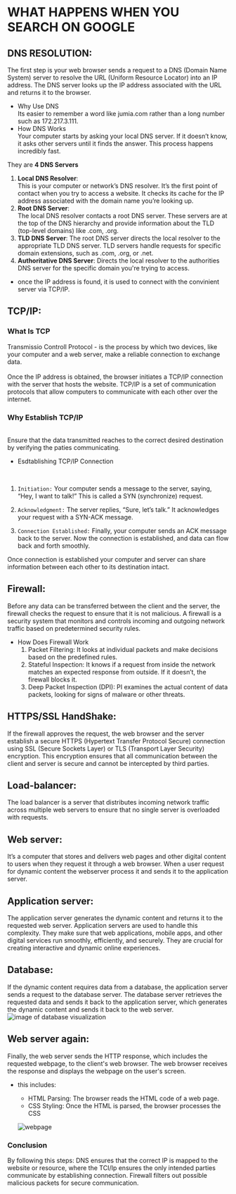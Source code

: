 # WHAT HAPPENS WHEN YOU SEARCH ON GOOGLE

## DNS RESOLUTION:<br>
The first step is your web browser sends a request to a DNS (Domain Name System) server to resolve the URL (Uniform Resource Locator) into an IP address. The DNS server looks up the IP address associated with the URL and returns it to the browser.<br>
- Why Use DNS<br>
Its easier to remember a word like jumia.com rather than a long number such as 172.217.3.111.<br>
- How DNS Works<br>
Your computer starts by asking your local DNS server. If it doesn’t know, it asks other servers until it finds the answer. This process happens incredibly fast.<br>
    
They are <b> 4 DNS Servers</b><br>

1. <b>Local DNS Resolver</b>: <br>This is your computer or network’s DNS resolver. It’s the first point of contact when you try to access a website. It checks its cache for the IP address associated with the domain name you’re looking up.
1. <b> Root DNS Server</b>:<br> The local DNS resolver contacts a root DNS server. These servers are at the top of the DNS hierarchy and provide information about the TLD (top-level domains) like .com, .org.
1. <b>TLD DNS Server</b>: The root DNS server directs the local resolver to the appropriate TLD DNS server. TLD servers handle requests for specific domain extensions, such as .com, .org, or .net.
1. <b> Authoritative DNS Server</b>: Directs the local resolver to the authorities DNS server for the specific domain you're trying to access.

- once the IP address is found, it is used to connect with the convinient server via TCP/IP.

## TCP/IP:<br>
### What Is TCP
Transmissio Controll Protocol - is the process by which two devices, like your computer and a web server, make a reliable connection to exchange data.<br><br>
Once the IP address is obtained, the browser initiates a TCP/IP  connection with the server that hosts the website. TCP/IP is a set of communication protocols that allow computers to communicate with each other over the internet.

### Why Establish TCP/IP
<br>Ensure that the data transmitted reaches to the correct desired destination by verifying the paties communicating.

- Esdtablishing TCP/IP Connection
<br>

 1. `Initiation:` Your computer sends a message to the server, saying, “Hey, I want to talk!” This is called a SYN (synchronize) request.

1. `Acknowledgment:` The server replies, “Sure, let’s talk.” It acknowledges your request with a SYN-ACK message.

 1. `Connection Established:` Finally, your computer sends an ACK message back to the server. Now the connection is established, and data can flow back and forth smoothly.

Once connection is established your computer and server can share information between each other to its destination intact.

## Firewall:<br>
Before any data can be transferred between the client and the server, the firewall checks the request to ensure that it is not malicious. A firewall is a security system that monitors and controls incoming and outgoing network traffic based on predetermined security rules.<br>
- How Does Firewall Work
    1. Packet Filtering: It looks at individual packets and make decisions based on the predefined rules.
    1. Stateful Inspection:  It knows if a request from inside the network matches an expected response from outside. If it doesn’t, the firewall blocks it.
    1. Deep Packet Inspection (DPI):  PI examines the actual content of data packets, looking for signs of malware or other threats.
    


## HTTPS/SSL HandShake:
If the firewall approves the request, the web browser and the server establish a secure HTTPS (Hypertext Transfer Protocol Secure) connection using SSL (Secure Sockets Layer) or TLS (Transport Layer Security) encryption. This encryption ensures that all communication between the client and server is secure and cannot be intercepted by third parties.<br>
## Load-balancer:<br>
The load balancer is a server that distributes incoming network traffic across multiple web servers to ensure that no single server is overloaded with requests.
## Web server:<br>
It’s a computer that stores and delivers web pages and other digital content to users when they request it through a web browser.
When a user request for dynamic content the webserver process it and sends it to the application server.

## Application server:<br>
 The application server generates the dynamic content and returns it to the requested web server.
 Application servers are used to handle this complexity. They make sure that web applications, mobile apps, and other digital services run smoothly, efficiently, and securely. They are crucial for creating interactive and dynamic online experiences.

## Database:<br>
If the dynamic content requires data from a database, the application server sends a request to the database server. The database server retrieves the requested data and sends it back to the application server, which generates the dynamic content and sends it back to the web server.
![image of database visualization](https://miro.medium.com/v2/resize:fit:1100/format:webp/0*8tR6flSIhtgHlmM4)

## Web server again:
Finally, the web server sends the HTTP response, which includes the requested webpage, to the client's web browser. The web browser receives the response and displays the webpage on the user's screen.
  - this includes: <br>
    - HTML Parsing: The browser reads the HTML code of a web page.
    - CSS Styling: Once the HTML is parsed, the browser processes the CSS

    ![webpage](https://miro.medium.com/v2/resize:fit:1100/format:webp/0*QcVAxrdQYtf5J_mz)


    
### Conclusion
By following this steps: DNS ensures that the correct IP is mapped to the website or resource, where the TCI/Ip ensures the only intended parties communicate by establishing connection. Firewall filters out possible malicious packets for secure communication.

